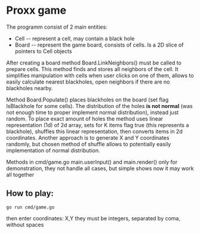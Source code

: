 # Proxx game

The programm consist of 2 main entities:

* Cell -- represent a cell, may contain a black hole
* Board -- represent the game board, consists of cells. Is a 2D slice of pointers to Cell objects

After creating a board method Board.LinkNeighbors() must be called to prepare cells.
This method finds and stores all neighbors of the cell.
It simplifies manipulation with cells when user clicks on one of them,
allows to easily calculate nearest blackholes,
open neighbors if there are no blackholes nearby.

Method Board.Populate() places blackholes on the board (set flag IsBlackhole for some cells).
The distribution of the holes **is not normal** (was not enough time to proper implement normal distribution), instead just random.
To place exact amount of holes the method uses linear representation (1d) of 2d array, sets for K items flag true (this represents a blackhole),
shuffles this linear representation, then converts items in 2d coordinates.
Another approach is to generate X and Y coordinates randomly, but chosen method of shuffle allows to potentially easily implementation of normal distribution.

Methods in cmd/game.go main.userInput() and main.render() only for demonstration, they not handle all cases, but simple shows now it may work all together

## How to play:

    go run cmd/game.go

then enter coordinates: X,Y
they must be integers, separated by coma, without spaces


